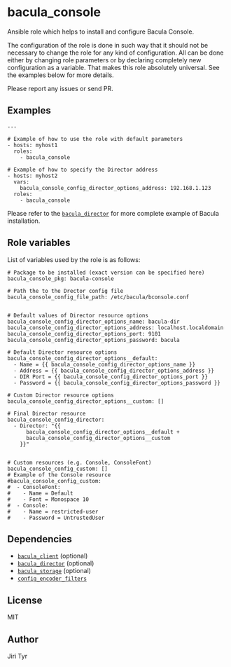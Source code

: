 bacula_console
==============

Ansible role which helps to install and configure Bacula Console.

The configuration of the role is done in such way that it should not be
necessary to change the role for any kind of configuration. All can be
done either by changing role parameters or by declaring completely new
configuration as a variable. That makes this role absolutely
universal. See the examples below for more details.

Please report any issues or send PR.


Examples
--------

```
---

# Example of how to use the role with default parameters
- hosts: myhost1
  roles:
    - bacula_console

# Example of how to specify the Director address
- hosts: myhost2
  vars:
    bacula_console_config_director_options_address: 192.168.1.123
  roles:
    - bacula_console
```

Please refer to the
[`bacula_director`](https://github.com/jtyr/ansible-bacula_director) for more
complete example of Bacula installation.


Role variables
--------------

List of variables used by the role is as follows:

```
# Package to be installed (exact version can be specified here)
bacula_console_pkg: bacula-console

# Path the to the Drector config file
bacula_console_config_file_path: /etc/bacula/bconsole.conf


# Default values of Director resource options
bacula_console_config_director_options_name: bacula-dir
bacula_console_config_director_options_address: localhost.localdomain
bacula_console_config_director_options_port: 9101
bacula_console_config_director_options_password: bacula

# Default Director resource options
bacula_console_config_director_options__default:
  - Name = {{ bacula_console_config_director_options_name }}
  - Address = {{ bacula_console_config_director_options_address }}
  - DIR Port = {{ bacula_console_config_director_options_port }}
  - Password = {{ bacula_console_config_director_options_password }}

# Custom Director resource options
bacula_console_config_director_options__custom: []

# Final Director resource
bacula_console_config_director:
  - Director: "{{
      bacula_console_config_director_options__default +
      bacula_console_config_director_options__custom
    }}"


# Custom resources (e.g. Console, ConsoleFont)
bacula_console_config_custom: []
# Example of the Console resource
#bacula_console_config_custom:
#  - ConsoleFont:
#    - Name = Default
#    - Font = Monospace 10
#  - Console:
#    - Name = restricted-user
#    - Password = UntrustedUser
```


Dependencies
------------

- [`bacula_client`](https://github.com/jtyr/ansible-bacula_client) (optional)
- [`bacula_director`](https://github.com/jtyr/ansible-bacula_director) (optional)
- [`bacula_storage`](https://github.com/jtyr/ansible-bacula_storage) (optional)
- [`config_encoder_filters`](https://github.com/jtyr/ansible-config_encoder_filters)


License
-------

MIT


Author
------

Jiri Tyr
